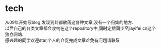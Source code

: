 # tech
从09年开始写blog,发现到处都散落这各种文章,没有一个归集的地方.  
以后自己的各类文章都会收纳在这个repository中,同时定期同步至jiayifei.cn这个独立网站.  
感兴趣的同学欢迎star,个人的仓促完成文章难免有问题请联系  
